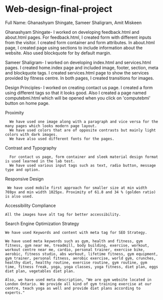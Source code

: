 # Web-design-final-project

Full Name: Ghanashyam Shingate, Sameer Shaligram, Amit Miskeen

Ghanashyam Shingate- I worked on developing feedback.html and about.html pages. For feedback.html, I created form with different inputs from the visitor. I created form container and form attributes. In about.html page, I created page using sections to include information about the website. Also used blockquote for by default margin.

Sameer Shaligram- I worked on developing index.html and services.html pages. I created home.index page and included image, footer, section, meta and blockquote tags. I created services.html page to show the services provided by fitness centre. In both pages, I created transitions for images. 

Design Principles- I worked on creating contact us page. I created a form using different tags so that it looks good. Also I created a page named computebmi.html which will be opened when you click on 'computebmi' button on home page.

Proximity
  
      We have used one image along with a paragraph and vice versa for the many pages which looks modern page layout.
      We have used colors that are of opposite contrasts but mainly light colors with dark images.
      We have also used different fonts for the pages.
      
Contrast and Typography 
  
      For contact us page, form container and sleek material design format is used learned in the lab test.
      We have used various input tags such as text, radio button, message type and option.

Responsive Design

     We have used mobile first approach for smaller size at min width 769px and min width 1025px. Proximity of 61.8 and 34 % (golden ratio) is also used.
      
Accessibility Compliance
  
    All the images have alt tag for better accessibility. 
    
Search Engine Optimization Strategy
  
    We have used Keywords and content with meta tag for SEO Strategy.
  
    We have used meta keywords such as gym, health and fitness, gym fitness, gym near me, treadmill, body building, exercise, workout, workout centre near me, cardio, personal trainer, exercise bike, aerobic, fitness studio, abs workout, lifetime fitness, gym equipment, gym trainer, personal fitness, aerobic exercise, world gym, crunches, healthy diet, healthy routine, exercise routine, gym routine, gym time, fitness freak, yoga, yoga classes, yoga fitness, diet plan, eggs diet plan, vegetables diet plan.
    
    Also, we have used meta description, "We are gym website located in London Ontario. We provide all kind of gym training exercise at our centre, teach yoga as well and provide diet plans according to experts."
